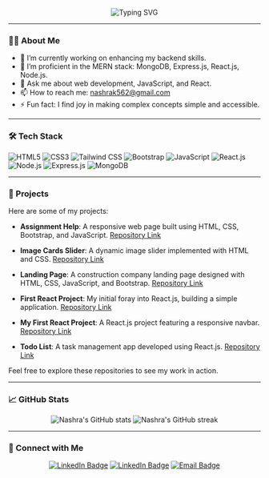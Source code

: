 <!-- Profile Header -->
<p align="center">
  <img src="https://readme-typing-svg.herokuapp.com?font=Fira+Code&size=28&duration=3000&pause=1000&color=00BFFF&center=true&vCenter=true&width=600&lines=Hi+%F0%9F%91%8B%2C+I'm+Nashra+Khan;MERN+Stack+Developer;Passionate+about+Web+Development" alt="Typing SVG" />
</p>

---

### 👩‍💻 About Me

- 🔭 I’m currently working on enhancing my backend skills.
- 🌱 I’m proficient in the MERN stack: MongoDB, Express.js, React.js, Node.js.
- 💬 Ask me about web development, JavaScript, and React.
- 📫 How to reach me: [nashrak562@gmail.com](mailto:nashrak562@gmail.com)
- ⚡ Fun fact: I find joy in making complex concepts simple and accessible.

---

### 🛠️ Tech Stack

![HTML5](https://img.shields.io/badge/HTML5-E34F26?style=for-the-badge&logo=html5&logoColor=white)
![CSS3](https://img.shields.io/badge/CSS3-1572B6?style=for-the-badge&logo=css3&logoColor=white)
![Tailwind CSS](https://img.shields.io/badge/Tailwind_CSS-38B2AC?style=for-the-badge&logo=tailwind-css&logoColor=white)
![Bootstrap](https://img.shields.io/badge/Bootstrap-563D7C?style=for-the-badge&logo=bootstrap&logoColor=white)
![JavaScript](https://img.shields.io/badge/JavaScript-F7DF1E?style=for-the-badge&logo=javascript&logoColor=black)
![React.js](https://img.shields.io/badge/React.js-61DAFB?style=for-the-badge&logo=react&logoColor=black)
![Node.js](https://img.shields.io/badge/Node.js-339933?style=for-the-badge&logo=node.js&logoColor=white)
![Express.js](https://img.shields.io/badge/Express.js-000000?style=for-the-badge&logo=express&logoColor=white)
![MongoDB](https://img.shields.io/badge/MongoDB-47A248?style=for-the-badge&logo=mongodb&logoColor=white)

---

### 📂 Projects

Here are some of my projects:

- **Assignment Help**: A responsive web page built using HTML, CSS, Bootstrap, and JavaScript. [Repository Link](https://github.com/Nashrakha/Assignment-help)

- **Image Cards Slider**: A dynamic image slider implemented with HTML and CSS. [Repository Link](https://github.com/Nashrakha/image-cards-slider)

- **Landing Page**: A construction company landing page designed with HTML, CSS, JavaScript, and Bootstrap. [Repository Link](https://github.com/Nashrakha/landing-page)

- **First React Project**: My initial foray into React.js, building a simple application. [Repository Link](https://github.com/Nashrakha/first-react-project)

- **My First React Project**: A React.js project featuring a responsive navbar. [Repository Link](https://github.com/Nashrakha/my-first-react-project)

- **Todo List**: A task management app developed using React.js. [Repository Link](https://github.com/Nashrakha/Todo_list)

Feel free to explore these repositories to see my work in action.

---

### 📈 GitHub Stats

<p align="center">
  <img src="https://github-readme-stats.vercel.app/api?username=Nashrakha&show_icons=true&theme=radical" alt="Nashra's GitHub stats" />
  <img src="https://github-readme-streak-stats.herokuapp.com/?user=Nashrakha&theme=radical" alt="Nashra's GitHub streak" />
</p>

---

### 🤝 Connect with Me

<p align="center">
   <a href="https://www.instagram.com/nashradeveloper/"><img src="https://img.shields.io/badge/instagram-Nashra%20Khan-red?style=for-the-badge&logo=linkedin&logoColor=white" alt="LinkedIn Badge"/></a>
  <a href="https://www.linkedin.com/in/nashra-khan-frontend-developer/"><img src="https://img.shields.io/badge/LinkedIn-Nashra%20Khan-blue?style=for-the-badge&logo=linkedin&logoColor=white" alt="LinkedIn Badge"/></a>
  <a href="mailto:nashrak562@gmail.com"><img src="https://img.shields.io/badge/Email-nashrashaikh761@gmail.com-red?style=for-the-badge&logo=gmail&logoColor=white" alt="Email Badge"/></a>
</p>

